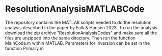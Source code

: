 # ResolutionAnalysisMATLABCode
The repository contains the MATLAB scripts needed to do the resolution analysis described in the paper by Falk &amp; Hansen 2023.
To run the analysis download the zip archive "ResolutionAnalysisCodes" and make sure all the files are unzipped into the same directory.
Then run the function MainCode.m within MATLAB.
Parameters for inversion can be set in the function Primary.m
